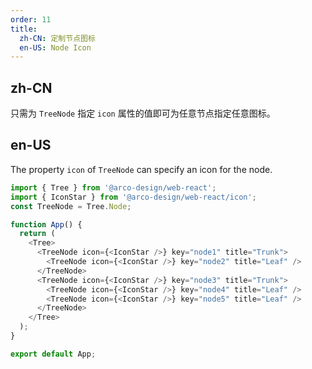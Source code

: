 ```yaml
---
order: 11
title: 
  zh-CN: 定制节点图标
  en-US: Node Icon
---
```


## zh-CN

只需为 `TreeNode` 指定 `icon` 属性的值即可为任意节点指定任意图标。

## en-US

The property `icon` of `TreeNode` can specify an icon for the node.

```js
import { Tree } from '@arco-design/web-react';
import { IconStar } from '@arco-design/web-react/icon';
const TreeNode = Tree.Node;

function App() {
  return (
    <Tree>
      <TreeNode icon={<IconStar />} key="node1" title="Trunk">
        <TreeNode icon={<IconStar />} key="node2" title="Leaf" />
      </TreeNode>
      <TreeNode icon={<IconStar />} key="node3" title="Trunk">
        <TreeNode icon={<IconStar />} key="node4" title="Leaf" />
        <TreeNode icon={<IconStar />} key="node5" title="Leaf" />
      </TreeNode>
    </Tree>
  );
}

export default App;
```
